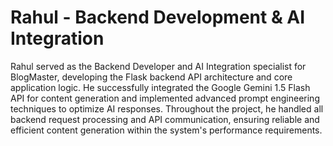 # Rahul - Backend Development & AI Integration


Rahul served as the Backend Developer and AI Integration specialist for BlogMaster, developing the Flask backend API architecture and core application logic. He successfully integrated the Google Gemini 1.5 Flash API for content generation and implemented advanced prompt engineering techniques to optimize AI responses. Throughout the project, he handled all backend request processing and API communication, ensuring reliable and efficient content generation within the system's performance requirements.
